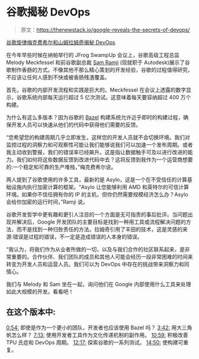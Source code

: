 # 谷歌揭秘 DevOps

> 原文：<https://thenewstack.io/google-reveals-the-secrets-of-devops/>

[谷歌旋律梅克费希尔和山姆拉姆奇揭秘 DevOps](https://thenewstack.simplecast.com/episodes/googles-melody-meckfessel-and-sam-ramji-reveal-the-secrets-of-devops)

在今年早些时候在纳帕举行的 JFrog SwampUp 会议上，谷歌高级工程总监 Melody Meckfessel 和前谷歌副总裁 [Sam Ramji](https://www.linkedin.com/in/sramji/) (现就职于 Autodesk)展示了谷歌制作香肠的方式。不像其他不那么精心策划的开发经验，谷歌的过程值得研究，不应该让任何人感到不快或被香肠残渣覆盖。

首先，谷歌的内部开发流程和实践是巨大的。Meckfessel 在会议上透露的数字显示，谷歌系统内部每天运行超过 5 亿次测试。这意味着每天要容纳超过 400 万个构建。

为什么有这么多版本？因为谷歌的 [Bazel](https://bazel.build/) 构建系统允许近乎即时的构建过程，确保开发人员可以快速从他们的代码中获得他们需要的反馈。

“您希望您的构建周期几乎立即发生，这样您的开发人员就不会切换环境。我们对监控过程的洞察力和可观察性可能让我们能够说我们可以加速一个发布周期。或者我主动收到警报，我们的错误率已经飙升。这是指让数据触手可及以进行改进的能力。我们如何将这些数据反馈到改进代码中去？这将反馈到我作为一个运营商想要的:一个稳定和可靠的生产堆栈，”梅克费希尔说。

两人提到了谷歌使用的许多工具，最新的是 Asylo，这是一个在不受信任的计算基础设施内执行加密计算的框架。“Asylo 让您能够利用 AMD 和英特尔的可信计算环境。如果你不信任拥有你的 IP 的主机，但你仍然需要规模经济怎么办？Asylo 会给你加密的运行时间，”Ramji 说。

谷歌开发哲学中更有趣和更引人注目的一个方面是无可指责的事后批评。当问题出现并解决后，Google 开发团队的主要目标是找到一种用工具或流程解决问题的方法，而不是找到一种归咎责任的方法。拉姆奇引用了丰田的技术，这是灵感的来源:错误是过程的错误，不一定是造成错误的人本身的错误。

“我认为，将我们作为从业者所做的一切，以及与我们合作的社区联系起来，是非常重要的。合作伙伴、我们团队的成员和其他人可能会经历一段非常困难的时间来转变为开发人员和运营人员。我们可以为 DevOps 中存在的挑战带来洞察力和同情心。

我们与 Melody 和 Sam 坐在一起，询问他们在 Google 内部使用什么工具来处理如此大规模的开发。看看吧！

## 在这个版本中:

[0:54:](https://thenewstack.simplecast.com/episodes/googles-melody-meckfessel-and-sam-ramji-reveal-the-secrets-of-devops?t=0:54) 即使是作为一个更小的团队，开发者也应该使用 Bazel 吗？
[3:42:](https://thenewstack.simplecast.com/episodes/googles-melody-meckfessel-and-sam-ramji-reveal-the-secrets-of-devops?t=3:42) 用大三角帆怎么样？
[7:13:](https://thenewstack.simplecast.com/episodes/googles-melody-meckfessel-and-sam-ramji-reveal-the-secrets-of-devops?t=7:13) 使用开发者工具作为文化传递机制的副作用。
[10:59:](https://thenewstack.simplecast.com/episodes/googles-melody-meckfessel-and-sam-ramji-reveal-the-secrets-of-devops?t=10:59) 积极改善 TPU 氏症和 DevOps 周期。
[12:17:](https://thenewstack.simplecast.com/episodes/googles-melody-meckfessel-and-sam-ramji-reveal-the-secrets-of-devops?t=12:17) 探索谷歌的一系列测试。
[14:50:](https://thenewstack.simplecast.com/episodes/googles-melody-meckfessel-and-sam-ramji-reveal-the-secrets-of-devops?t=14:50) 使构建可重复。

<svg xmlns:xlink="http://www.w3.org/1999/xlink" viewBox="0 0 68 31" version="1.1"><title>Group</title> <desc>Created with Sketch.</desc></svg>